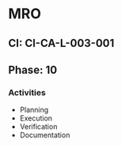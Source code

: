 # MRO

## CI: CI-CA-L-003-001
## Phase: 10

### Activities
- Planning
- Execution
- Verification
- Documentation
